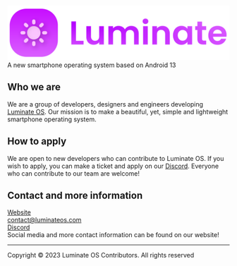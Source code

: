 ![LuminateOS Logo](./profile/LuminateLogo.svg)
<br>
A new smartphone operating system based on Android 13

## Who we are
We are a group of developers, designers and engineers developing [Luminate OS](https://luminateos.com). Our mission is to make a beautiful, yet, simple and lightweight smartphone operating system.

## How to apply
We are open to new developers who can contribute to Luminate OS. If you wish to apply, you can make a ticket and apply on our [Discord](http://discord.luminateos.com). Everyone who can contribute to our team are welcome!

## Contact and more information
[Website](https://luminateos.com) <br>
contact@luminateos.com <br>
[Discord](http://discord.luminateos.com) <br>
Social media and more contact information can be found on our website!

---
Copyright © 2023 Luminate OS Contributors. All rights reserved
